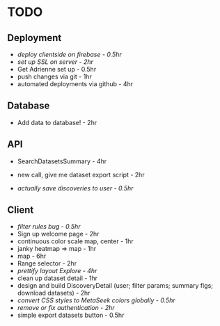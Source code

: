 # TODO

## Deployment
* *deploy clientside on firebase - 0.5hr*
* *set up SSL on server - 2hr*
* Get Adrienne set up - 0.5hr
* push changes via git - 1hr
* automated deployments via github - 4hr

## Database
* Add data to database! - 2hr

## API
* SearchDatasetsSummary - 4hr
* new call, give me dataset export script - 2hr

* *actually save discoveries to user - 0.5hr*

## Client
* *filter rules bug - 0.5hr*
* Sign up welcome page - 2hr
* continuous color scale map, center - 1hr
* janky heatmap => map - 1hr
* map - 6hr
* Range selector - 2hr
* *prettify layout Explore - 4hr*
* clean up dataset detail - 1hr
* design and build DiscoveryDetail (user; filter params; summary figs; download datasets) - 2hr
* *convert CSS styles to MetaSeek colors globally - 0.5hr*
* *remove or fix authentication - 2hr*
* simple export datasets button - 0.5hr
